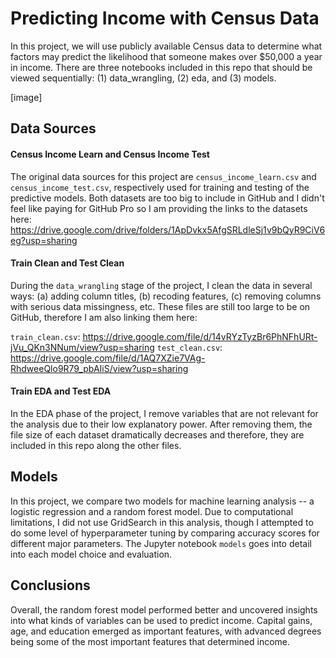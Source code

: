 # Predicting Income with Census Data
In this project, we will use publicly available Census data to determine what factors may predict the likelihood that someone makes over $50,000 a year in income. There are three notebooks included in this repo that should be viewed sequentially: (1) data_wrangling, (2) eda, and (3) models. 

[image]

## Data Sources

#### Census Income Learn and Census Income Test
The original data sources for this project are `census_income_learn.csv` and `census_income_test.csv`, respectively used for training and testing of the predictive models. Both datasets are too big to include in GitHub and I didn't feel like paying for GitHub Pro so I am providing the links to the datasets here: https://drive.google.com/drive/folders/1ApDvkx5AfgSRLdleSj1v9bQyR9CiV6eg?usp=sharing

#### Train Clean and Test Clean
During the `data_wrangling` stage of the project, I clean the data in several ways: (a) adding column titles, (b) recoding features, (c) removing columns with serious data missingness, etc. These files are still too large to be on GitHub, therefore I am also linking them here:

`train_clean.csv`: https://drive.google.com/file/d/14vRYzTyzBr6PhNFhURt-jVu_QKn3NNum/view?usp=sharing
`test_clean.csv`: https://drive.google.com/file/d/1AQ7XZie7VAg-RhdweeQlo9R79_pbAIiS/view?usp=sharing

#### Train EDA and Test EDA
In the EDA phase of the project, I remove variables that are not relevant for the analysis due to their low explanatory power. After removing them, the file size of each dataset dramatically decreases and therefore, they are included in this repo along the other files.

## Models
In this project, we compare two models for machine learning analysis -- a logistic regression and a random forest model. Due to computational limitations, I did not use GridSearch in this analysis, though I attempted to do some level of hyperparameter tuning by comparing accuracy scores for different major parameters. The Jupyter notebook `models` goes into detail into each model choice and evaluation.

## Conclusions
Overall, the random forest model performed better and uncovered insights into what kinds of variables can be used to predict income. Capital gains, age, and education emerged as important features, with advanced degrees being some of the most important features that determined income.
